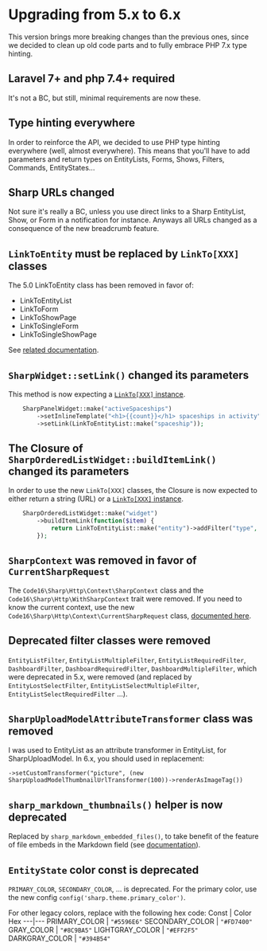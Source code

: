 # Upgrading from 5.x to 6.x

This version brings more breaking changes than the previous ones, since we decided to clean up old code parts and to fully embrace PHP 7.x type hinting.

## Laravel 7+ and php 7.4+ required

It's not a BC, but still, minimal requirements are now these.

## Type hinting everywhere

In order to reinforce the API, we decided to use PHP type hinting everywhere (well, almost everywhere). This means that you'll have to add parameters and return types on EntityLists, Forms, Shows, Filters, Commands, EntityStates...

## Sharp URLs changed

Not sure it's really a BC, unless you use direct links to a Sharp EntityList, Show, or Form in a notification for instance. Anyways all URLs changed as a consequence of the new breadcrumb feature.

## `LinkToEntity` must be replaced by `LinkTo[XXX]` classes

The 5.0 LinkToEntity class has been removed in favor of:
- LinkToEntityList
- LinkToForm
- LinkToShowPage
- LinkToSingleForm
- LinkToSingleShowPage

See [related documentation](../link-to.md).

## `SharpWidget::setLink()` changed its parameters

This method is now expecting a [`LinkTo[XXX]` instance](../link-to.md).

```php
    SharpPanelWidget::make("activeSpaceships")
        ->setInlineTemplate("<h1>{{count}}</h1> spaceships in activity")
        ->setLink(LinkToEntityList::make("spaceship"));
```

## The Closure of `SharpOrderedListWidget::buildItemLink()` changed its parameters

In order to use the new `LinkTo[XXX]` classes, the Closure is now expected to either return a string (URL) or a [`LinkTo[XXX]` instance](../link-to.md).

```php
    SharpOrderedListWidget::make("widget")
        ->buildItemLink(function($item) {
            return LinkToEntityList::make("entity")->addFilter("type", $item['id']); 
        });
```

## `SharpContext` was removed in favor of `CurrentSharpRequest`

The `Code16\Sharp\Http\Context\SharpContext` class and the `Code16\Sharp\Http\WithSharpContext` trait were removed. If you need to know the current context, use the new `Code16\Sharp\Http\Context\CurrentSharpRequest` class, [documented here](../context.md).

## Deprecated filter classes were removed

`EntityListFilter`, `EntityListMultipleFilter`, `EntityListRequiredFilter`, `DashboardFilter`, `DashboardRequiredFilter`, `DashboardMultipleFilter`, which were deprecated in 5.x, were removed (and replaced by `EntityLostSelectFilter`, `EntityListSelectMultipleFilter`, `EntityListSelectRequiredFilter` ...).

## `SharpUploadModelAttributeTransformer` class was removed

I was used to EntityList as an attribute transformer in EntityList, for SharpUploadModel. In 6.x, you should used in replacement:

`->setCustomTransformer("picture", (new SharpUploadModelThumbnailUrlTransformer(100))->renderAsImageTag())`

## `sharp_markdown_thumbnails()` helper is now deprecated

Replaced by `sharp_markdown_embedded_files()`, to take benefit of the feature of file embeds in the Markdown field (see [documentation](../form-fields/markdown.md)).

## `EntityState` color const is deprecated

`PRIMARY_COLOR`, `SECONDARY_COLOR`, ... is deprecated.
For the primary color, use the new config `config('sharp.theme.primary_color')`.  

For other legacy colors, replace with the following hex code:
Const | Color Hex
---|---
PRIMARY_COLOR | `"#5596E6"`
SECONDARY_COLOR | `"#FD7400"`
GRAY_COLOR | `"#8C9BA5"`
LIGHTGRAY_COLOR | `"#EFF2F5"`
DARKGRAY_COLOR | `"#394B54"`

